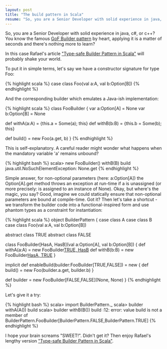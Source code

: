 ```yaml
---
layout: post
title: "The build pattern in Scala"
resume: "So, you are a Senior Developer with solid experience in java, c#, or c++? You know the famous GoF Builder pattern by heart, applying it is a matter of seconds and there’s nothing more to learn? In this case Rafael’s article “Type-safe Builder Pattern in Scala” will probably shake your world."
---
```


So, you are a Senior Developer with solid experience in java, c#, or c++? You know the famous <a href="http://en.wikipedia.org/wiki/Builder_pattern" target="_blank">GoF Builder pattern</a> by heart, applying it is a matter of seconds and there's nothing more to learn?

In this case Rafael's article <a href="http://blog.rafaelferreira.net/2008/07/type-safe-builder-pattern-in-scala.html" target="_blank">"Type-safe Builder Pattern in Scala"</a> will probably shake your world.

To put it in simple terms, let's say we have a constructor signature for type Foo:

{% highlight scala %}
case class Foo(val a:A, val b:Option[B])
{% endhighlight %}

And the corresponding builder which emulates a Java-ish implementation:

{% highlight scala %}
class FooBuilder  {
  var a:Option[A] = None
  var b:Option[B] = None

  def withA(a:A) = {this.a = Some(a); this}
  def withB(b:B) = {this.b = Some(b); this}

  def build() = new Foo(a.get, b)
}
{% endhighlight %}

This is self-explanatory. A careful reader might wonder what happens when the mandatory variable 'a' remains unbound?

{% highlight bash %}
scala> new FooBuilder() withB(B) build
java.util.NoSuchElementException: None.get
{% endhighlight %}

Simple answer, for non-optional parameters (here: a:Option[A]) the Option[A].get method throws an exception at run-time if a is unassigned (or more precisely: is assigned to an instance of None).
Okay, but where's the magic, you say? Good, imagine we could statically ensure that non-optional parameters are bound at compile-time. Got it? Then let's take a shortcut - we transform the builder code into a functional-inspired form and use phantom types as a constraint for instantiation:

{% highlight scala %}
object BuilderPattern {
  case class A
  case class B
  case class Foo(val a:A, val b:Option[B])

  abstract class TRUE
  abstract class FALSE

  class FooBuilder[HasA, HasB](val a:Option[A], val b:Option[B]) {
     def withA(a:A) = new FooBuilder[TRUE, HasB](Some(a),b)
     def withB(b:B) = new FooBuilder[HasA, TRUE](a,Some(b))
  }

  implicit def enableBuild(builder:FooBuilder[TRUE,FALSE]) = new { 
     def build() = new Foo(builder.a.get, builder.b) }

  def builder = new FooBuilder[FALSE,FALSE](None, None)
}
{% endhighlight %}

Let's give it a try:

{% highlight bash %}
scala> import BuilderPattern._
scala> builder withA(A()) build
scala> builder withB(B()) build
:12: error: value build is not a member of BuilderPattern.FooBuilder[BuilderPattern.FALSE,BuilderPattern.TRUE]
{% endhighlight %}

I hope your brain screams "SWEET!". Didn't get it? Then enjoy Rafael's lengthy version <a href="http://blog.rafaelferreira.net/2008/07/type-safe-builder-pattern-in-scala.html" target="_blank">"Type-safe Builder Pattern in Scala"</a>.
